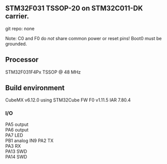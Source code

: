## STM32F031 TSSOP-20 on STM32C011-DK carrier.
git repo: none

Note: C0 and F0 do _not_ share common power or reset pins!
Boot0 must be grounded.

## Processor
STM32F031F4Px TSSOP
@ 48 MHz  

## Build environment
CubeMX  v6.12.0 using STM32Cube FW F0 v1.11.5
IAR 7.80.4  

### I/O
PA5     output  
PA6     output  
PA7     LED  
PB1     analog IN9
PA2     TX  
PA3     RX  
PA13    SWD  
PA14    SWD  
